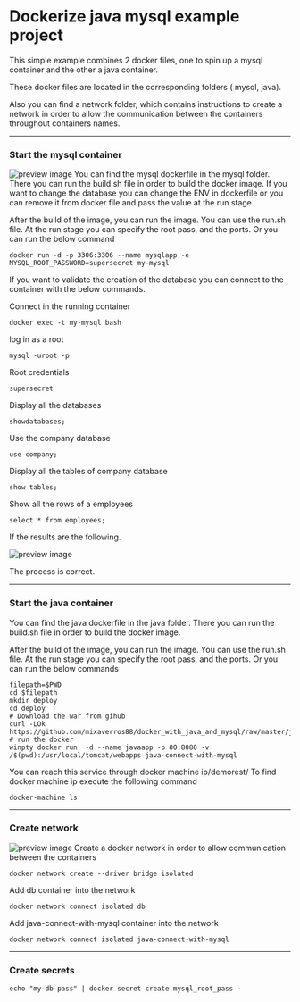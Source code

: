 # Dockerize java mysql example project

This simple example combines 2 docker files, one to spin up a mysql container and the other a java container.

These docker files are located in the corresponding folders ( mysql, java).

Also you can find a network folder, which contains instructions to create a network in order to allow the communication between the containers throughout containers names.
***
### Start the mysql container 

![preview image](https://raw.githubusercontent.com/mixaverros88/docker_with_java_and_mysql/master/icons/dockerIcon.png)
You can find the mysql dockerfile in the mysql folder. There you can run the build.sh file in order to build the docker image.
If you want to change the database you can change the ENV in dockerfile or you can remove it from docker file and pass the value at the run stage.

After the build of the image, you can run the image. You can use the run.sh file.
At the run stage you can specify the root pass, and the  ports.
Or you can run the below command
```
docker run -d -p 3306:3306 --name mysqlapp -e MYSQL_ROOT_PASSWORD=supersecret my-mysql
```

If you want to validate the creation of the database you can connect to the container with the below commands.

Connect in the running container 
```
docker exec -t my-mysql bash 
```
log in as a root
```
mysql -uroot -p
```
Root credentials
```
supersecret
```
Display all the databases
```
showdatabases;
```

Use the company database
```
use company;
```

Display all the tables of company database 
```
show tables;
```

Show all the rows of a employees 
```
select * from employees;
```
If the results are the following.

![preview image](https://raw.githubusercontent.com/mixaverros88/docker_with_java_and_mysql/master/icons/mysql_confirm.PNG)

The process is correct.
***

### Start the java container 
You can find the java dockerfile in the java folder. There you can run the build.sh file in order to build the docker image.

After the build of the image, you can run the image. You can use the run.sh file.
At the run stage you can specify the root pass, and the  ports.
Or you can run the below commands
```
filepath=$PWD
cd $filepath
mkdir deploy
cd deploy
# Download the war from gihub
curl -LOk https://github.com/mixaverros88/docker_with_java_and_mysql/raw/master/java/target/RESTfulExample.war
# run the docker
winpty docker run  -d --name javaapp -p 80:8080 -v /$(pwd):/usr/local/tomcat/webapps java-connect-with-mysql
```
You can reach this service through docker machine ip/demorest/
To find docker machine ip execute the following command
```
docker-machine ls
```
***
### Create network
![preview image](https://raw.githubusercontent.com/mixaverros88/docker_with_java_and_mysql/master/icons/docker_network.png) Create a docker network in order to allow communication between the containers


```
docker network create --driver bridge isolated 
```
Add db container into the network
```
docker network connect isolated db
```
Add java-connect-with-mysql container into the network
```
docker network connect isolated java-connect-with-mysql
```
***
### Create secrets 
```
echo "my-db-pass" | docker secret create mysql_root_pass -
```
